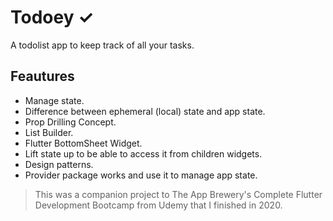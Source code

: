 # Todoey ✓

A todolist app to keep track of all your tasks.

## Feautures
- Manage state.
- Difference between ephemeral (local) state and app state.
- Prop Drilling Concept.
- List Builder.
- Flutter BottomSheet Widget.
- Lift state up to be able to access it from children widgets.
- Design patterns.
- Provider package works and use it to manage app state.

>This was a companion project to The App Brewery's Complete Flutter Development Bootcamp from Udemy that I finished in 2020.